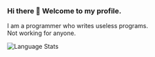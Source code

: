 ### Hi there 👋 Welcome to my profile.
I am a programmer who writes useless programs.  
Not working for anyone.

![Language Stats](
https://github-readme-stats.vercel.app/api/top-langs/?username=gek169&layout=compact&theme=github_dark
)

<!--
**EscapeCharacter-dev/EscapeCharacter-dev** is a ✨ _special_ ✨ repository because its `README.md` (this file) appears on your GitHub profile.

Here are some ideas to get you started:

- 🔭 I’m currently working on ...
- 🌱 I’m currently learning ...
- 👯 I’m looking to collaborate on ...
- 🤔 I’m looking for help with ...
- 💬 Ask me about ...
- 📫 How to reach me: ...
- 😄 Pronouns: ...
- ⚡ Fun fact: ...
-->
